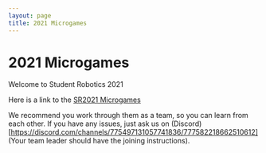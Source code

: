 ```yaml
---
layout: page
title: 2021 Microgames
---
```


2021 Microgames
===============

Welcome to Student Robotics 2021

Here is a link to the [SR2021 Microgames](https://docs.google.com/document/d/1pKYGQo6m1OjOMAJ4-IqPvfbQ71G60QBVo27lDeKToUY/edit)

We recommend you work through them as a team, so you can learn from each other. If you have any issues, just ask us on (Discord)[https://discord.com/channels/775497131057741836/777582218662510612] (Your team leader should have the joining instructions).